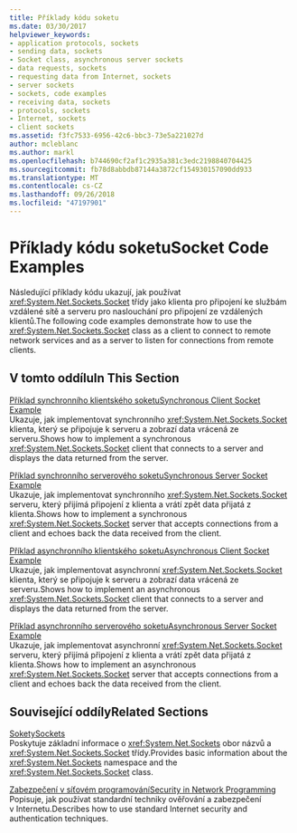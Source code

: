 ```yaml
---
title: Příklady kódu soketu
ms.date: 03/30/2017
helpviewer_keywords:
- application protocols, sockets
- sending data, sockets
- Socket class, asynchronous server sockets
- data requests, sockets
- requesting data from Internet, sockets
- server sockets
- sockets, code examples
- receiving data, sockets
- protocols, sockets
- Internet, sockets
- client sockets
ms.assetid: f3fc7533-6956-42c6-bbc3-73e5a221027d
author: mcleblanc
ms.author: markl
ms.openlocfilehash: b744690cf2af1c2935a381c3edc2198840704425
ms.sourcegitcommit: fb78d8abbdb87144a3872cf154930157090dd933
ms.translationtype: MT
ms.contentlocale: cs-CZ
ms.lasthandoff: 09/26/2018
ms.locfileid: "47197901"
---
```

# <a name="socket-code-examples"></a><span data-ttu-id="d9799-102">Příklady kódu soketu</span><span class="sxs-lookup"><span data-stu-id="d9799-102">Socket Code Examples</span></span>
<span data-ttu-id="d9799-103">Následující příklady kódu ukazují, jak používat <xref:System.Net.Sockets.Socket> třídy jako klienta pro připojení ke službám vzdálené sítě a serveru pro naslouchání pro připojení ze vzdálených klientů.</span><span class="sxs-lookup"><span data-stu-id="d9799-103">The following code examples demonstrate how to use the <xref:System.Net.Sockets.Socket> class as a client to connect to remote network services and as a server to listen for connections from remote clients.</span></span>  
  
## <a name="in-this-section"></a><span data-ttu-id="d9799-104">V tomto oddílu</span><span class="sxs-lookup"><span data-stu-id="d9799-104">In This Section</span></span>  
 [<span data-ttu-id="d9799-105">Příklad synchronního klientského soketu</span><span class="sxs-lookup"><span data-stu-id="d9799-105">Synchronous Client Socket Example</span></span>](../../../docs/framework/network-programming/synchronous-client-socket-example.md)  
 <span data-ttu-id="d9799-106">Ukazuje, jak implementovat synchronního <xref:System.Net.Sockets.Socket> klienta, který se připojuje k serveru a zobrazí data vrácená ze serveru.</span><span class="sxs-lookup"><span data-stu-id="d9799-106">Shows how to implement a synchronous <xref:System.Net.Sockets.Socket> client that connects to a server and displays the data returned from the server.</span></span>  
  
 [<span data-ttu-id="d9799-107">Příklad synchronního serverového soketu</span><span class="sxs-lookup"><span data-stu-id="d9799-107">Synchronous Server Socket Example</span></span>](../../../docs/framework/network-programming/synchronous-server-socket-example.md)  
 <span data-ttu-id="d9799-108">Ukazuje, jak implementovat synchronního <xref:System.Net.Sockets.Socket> serveru, který přijímá připojení z klienta a vrátí zpět data přijatá z klienta.</span><span class="sxs-lookup"><span data-stu-id="d9799-108">Shows how to implement a synchronous <xref:System.Net.Sockets.Socket> server that accepts connections from a client and echoes back the data received from the client.</span></span>  
  
 [<span data-ttu-id="d9799-109">Příklad asynchronního klientského soketu</span><span class="sxs-lookup"><span data-stu-id="d9799-109">Asynchronous Client Socket Example</span></span>](../../../docs/framework/network-programming/asynchronous-client-socket-example.md)  
 <span data-ttu-id="d9799-110">Ukazuje, jak implementovat asynchronní <xref:System.Net.Sockets.Socket> klienta, který se připojuje k serveru a zobrazí data vrácená ze serveru.</span><span class="sxs-lookup"><span data-stu-id="d9799-110">Shows how to implement an asynchronous <xref:System.Net.Sockets.Socket> client that connects to a server and displays the data returned from the server.</span></span>  
  
 [<span data-ttu-id="d9799-111">Příklad asynchronního serverového soketu</span><span class="sxs-lookup"><span data-stu-id="d9799-111">Asynchronous Server Socket Example</span></span>](../../../docs/framework/network-programming/asynchronous-server-socket-example.md)  
 <span data-ttu-id="d9799-112">Ukazuje, jak implementovat asynchronní <xref:System.Net.Sockets.Socket> serveru, který přijímá připojení z klienta a vrátí zpět data přijatá z klienta.</span><span class="sxs-lookup"><span data-stu-id="d9799-112">Shows how to implement an asynchronous <xref:System.Net.Sockets.Socket> server that accepts connections from a client and echoes back the data received from the client.</span></span>  
  
## <a name="related-sections"></a><span data-ttu-id="d9799-113">Související oddíly</span><span class="sxs-lookup"><span data-stu-id="d9799-113">Related Sections</span></span>  
 [<span data-ttu-id="d9799-114">Sokety</span><span class="sxs-lookup"><span data-stu-id="d9799-114">Sockets</span></span>](../../../docs/framework/network-programming/sockets.md)  
 <span data-ttu-id="d9799-115">Poskytuje základní informace o <xref:System.Net.Sockets> obor názvů a <xref:System.Net.Sockets.Socket> třídy.</span><span class="sxs-lookup"><span data-stu-id="d9799-115">Provides basic information about the <xref:System.Net.Sockets> namespace and the <xref:System.Net.Sockets.Socket> class.</span></span>  
  
 [<span data-ttu-id="d9799-116">Zabezpečení v síťovém programování</span><span class="sxs-lookup"><span data-stu-id="d9799-116">Security in Network Programming</span></span>](../../../docs/framework/network-programming/security-in-network-programming.md)  
 <span data-ttu-id="d9799-117">Popisuje, jak používat standardní techniky ověřování a zabezpečení v Internetu.</span><span class="sxs-lookup"><span data-stu-id="d9799-117">Describes how to use standard Internet security and authentication techniques.</span></span>
